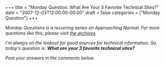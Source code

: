 +++
title = "Monday Question: What Are Your 3 Favorite Technical Sites?"
date = "2007-12-03T12:00:00-00:00"
draft = false
categories = ["Monday Question"]
+++

<i>Monday Questions is a recurring series on Approaching Normal. For
more questions like this, please visit [the
archives](http://www.approachingnormal.com/tags/questions.</i>)

I'm always on the lookout for good sources for technical information.
So, today's question is: **What are your 3 favorite technical sites?**

Post your answers in the comments below.

